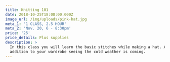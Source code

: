 ```yaml
---
title: Knitting 101
date: 2018-10-25T18:08:00.000Z
image_url: /img/uploads/pink-hat.jpg
meta_1: '1 CLASS, 2.5 HOUR'
meta_2: 'Nov. 20, 6 - 8:30pm'
price: '25'
price_details: Plus supplies
description: >
  In this class you will learn the basic stitches while making a hat. A nice
  addition to your wardrobe seeing the cold weather is coming.
---
```


